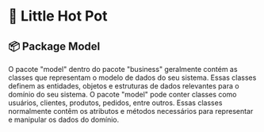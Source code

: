 # 🍱 Little Hot Pot

## 📦 Package Model
O pacote "model" dentro do pacote "business" geralmente contém as classes que representam o modelo de dados do seu sistema. Essas classes definem as entidades, objetos e estruturas de dados relevantes para o domínio do seu sistema. O pacote "model" pode conter classes como usuários, clientes, produtos, pedidos, entre outros. Essas classes normalmente contêm os atributos e métodos necessários para representar e manipular os dados do domínio.